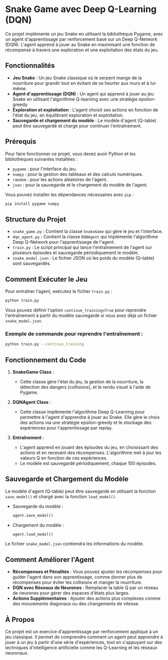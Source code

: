 
# Snake Game avec Deep Q-Learning (DQN)

Ce projet implémente un jeu Snake en utilisant la bibliothèque Pygame, avec un agent d'apprentissage par renforcement basé sur un Deep Q-Network (DQN). L'agent apprend à jouer au Snake en maximisant une fonction de récompense à travers une exploration et une exploitation des états du jeu.

## Fonctionnalités

- **Jeu Snake** : Un jeu Snake classique où le serpent mange de la nourriture pour grandir tout en évitant de se heurter aux murs et à lui-même.
- **Agent d'apprentissage (DQN)** : Un agent qui apprend à jouer au jeu Snake en utilisant l'algorithme Q-learning avec une stratégie epsilon-greedy.
- **Exploration et exploitation** : L'agent choisit ses actions en fonction de l'état du jeu, en équilibrant exploration et exploitation.
- **Sauvegarde et chargement du modèle** : Le modèle d'agent (Q-table) peut être sauvegardé et chargé pour continuer l'entraînement.

## Prérequis

Pour faire fonctionner ce projet, vous devez avoir Python et les bibliothèques suivantes installées :

- `pygame` : pour l'interface du jeu.
- `numpy` : pour la gestion des tableaux et des calculs numériques.
- `random` : pour les actions aléatoires de l'agent.
- `json` : pour la sauvegarde et le chargement du modèle de l'agent.

Vous pouvez installer les dépendances nécessaires avec `pip` :

```bash
pip install pygame numpy
```

## Structure du Projet

- `snake_game.py` : Contient la classe `SnakeGame` qui gère le jeu et l'interface.
- `dqn_agent.py` : Contient la classe `DQNAgent` qui implémente l'algorithme Deep Q-Network pour l'apprentissage de l'agent.
- `train.py` : Le script principal qui lance l'entraînement de l'agent sur plusieurs épisodes et sauvegarde périodiquement le modèle.
- `snake_model.json` : Le fichier JSON où les poids du modèle (Q-table) sont sauvegardés.

## Comment Exécuter le Jeu

Pour entraîner l'agent, exécutez le fichier `train.py` :

```bash
python train.py
```

Vous pouvez définir l'option `continue_training=True` pour reprendre l'entraînement à partir du modèle sauvegardé si vous avez déjà un fichier `snake_model.json`.

### Exemple de commande pour reprendre l'entraînement :

```bash
python train.py --continue_training
```

## Fonctionnement du Code

1. **SnakeGame Class** :
   - Cette classe gère l'état du jeu, la gestion de la nourriture, la détection des dangers (collisions), et le rendu visuel à l'aide de Pygame.
   
2. **DQNAgent Class** :
   - Cette classe implémente l'algorithme Deep Q-Learning pour permettre à l'agent d'apprendre à jouer au Snake. Elle gère le choix des actions via une stratégie epsilon-greedy et le stockage des expériences pour l'apprentissage par replay.

3. **Entraînement** :
   - L'agent apprend en jouant des épisodes du jeu, en choisissant des actions et en recevant des récompenses. L'algorithme met à jour les valeurs Q en fonction de ces expériences.
   - Le modèle est sauvegardé périodiquement, chaque 100 épisodes.

## Sauvegarde et Chargement du Modèle

Le modèle d'agent (Q-table) peut être sauvegardé en utilisant la fonction `save_model()` et chargé avec la fonction `load_model()`.

- Sauvegarde du modèle :
  ```python
  agent.save_model()
  ```

- Chargement du modèle :
  ```python
  agent.load_model()
  ```

Le fichier `snake_model.json` contiendra les informations du modèle.

## Comment Améliorer l'Agent

- **Récompenses et Pénalités** : Vous pouvez ajuster les récompenses pour guider l'agent dans son apprentissage, comme donner plus de récompenses pour éviter les collisions et manger la nourriture.
- **DQN avec Réseaux de Neurones** : Remplacer la table Q par un réseau de neurones pour gérer des espaces d'états plus larges.
- **Actions Supplémentaires** : Ajouter des actions plus complexes comme des mouvements diagonaux ou des changements de vitesse.

## À Propos

Ce projet est un exercice d'apprentissage par renforcement appliqué à un jeu classique. Il permet de comprendre comment un agent peut apprendre à jouer à un jeu à partir d'une série d'expériences, tout en s'appuyant sur des techniques d'intelligence artificielle comme les Q-Learning et les réseaux neuronaux.
